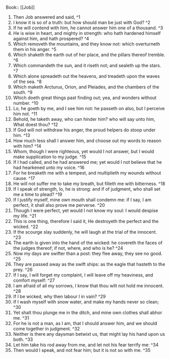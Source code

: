  Book:: [[Job]]
 1. Then Job answered and said, ^1
 2. I know it is so of a truth: but how should man be just with God? ^2
 3. If he will contend with him, he cannot answer him one of a thousand. ^3
 4. He is wise in heart, and mighty in strength: who hath hardened himself against him, and hath prospered? ^4
 5. Which removeth the mountains, and they know not: which overturneth them in his anger. ^5
 6. Which shaketh the earth out of her place, and the pillars thereof tremble. ^6
 7. Which commandeth the sun, and it riseth not; and sealeth up the stars. ^7
 8. Which alone spreadeth out the heavens, and treadeth upon the waves of the sea. ^8
 9. Which maketh Arcturus, Orion, and Pleiades, and the chambers of the south. ^9
 10. Which doeth great things past finding out; yea, and wonders without number. ^10
 11. Lo, he goeth by me, and I see him not: he passeth on also, but I perceive him not. ^11
 12. Behold, he taketh away, who can hinder him? who will say unto him, What doest thou? ^12
 13. If God will not withdraw his anger, the proud helpers do stoop under him. ^13
 14. How much less shall I answer him, and choose out my words to reason with him? ^14
 15. Whom, though I were righteous, yet would I not answer, but I would make supplication to my judge. ^15
 16. If I had called, and he had answered me; yet would I not believe that he had hearkened unto my voice. ^16
 17. For he breaketh me with a tempest, and multiplieth my wounds without cause. ^17
 18. He will not suffer me to take my breath, but filleth me with bitterness. ^18
 19. If I speak of strength, lo, he is strong: and if of judgment, who shall set me a time to plead? ^19
 20. If I justify myself, mine own mouth shall condemn me: if I say, I am perfect, it shall also prove me perverse. ^20
 21. Though I were perfect, yet would I not know my soul: I would despise my life. ^21
 22. This is one thing, therefore I said it, He destroyeth the perfect and the wicked. ^22
 23. If the scourge slay suddenly, he will laugh at the trial of the innocent. ^23
 24. The earth is given into the hand of the wicked: he covereth the faces of the judges thereof; if not, where, and who is he? ^24
 25. Now my days are swifter than a post: they flee away, they see no good. ^25
 26. They are passed away as the swift ships: as the eagle that hasteth to the prey. ^26
 27. If I say, I will forget my complaint, I will leave off my heaviness, and comfort myself: ^27
 28. I am afraid of all my sorrows, I know that thou wilt not hold me innocent. ^28
 29. If I be wicked, why then labour I in vain? ^29
 30. If I wash myself with snow water, and make my hands never so clean; ^30
 31. Yet shalt thou plunge me in the ditch, and mine own clothes shall abhor me. ^31
 32. For he is not a man, as I am, that I should answer him, and we should come together in judgment. ^32
 33. Neither is there any daysman betwixt us, that might lay his hand upon us both. ^33
 34. Let him take his rod away from me, and let not his fear terrify me: ^34
 35. Then would I speak, and not fear him; but it is not so with me. ^35
